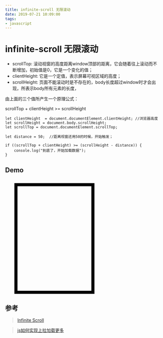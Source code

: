 ```yaml
---
title: infinite-scroll 无限滚动
date: 2019-07-21 10:09:00
tags:
- javascript
---
```


# infinite-scroll 无限滚动

- scrollTop: 滚动视窗的高度距离window顶部的距离，它会随着往上滚动而不断增加，初始值是0，它是一个变化的值；
- clientHeight: 它是一个定值，表示屏幕可视区域的高度；
- scrollHeight: 页面不能滚动时是不存在的，body长度超过window时才会出现，所表示body所有元素的长度，

由上面的三个值所产生一个原理公式：

scrollTop + clientHeight >= scrollHeight


    let clientHeight  = document.documentElement.clientHeight; //浏览器高度
    let scrollHeight = document.body.scrollHeight;
    let scrollTop = document.documentElement.scrollTop;
 
    let distance = 50;  //距离视窗还用50的时候，开始触发；

    if ((scrollTop + clientHeight) >= (scrollHeight - distance)) {
        console.log("到底了，开始加载数据");
    }


## Demo

<ul id='infinite-list'>
</ul>

## 参考

> [Infinite Scroll](https://codepen.io/anon/pen/ydPwRe)

> [js如何实现上拉加载更多](https://segmentfault.com/a/1190000017078193)

<script>
var listElm = document.querySelector('#infinite-list');

// Add 20 items.
var nextItem = 1;
var loadMore = function() {
  for (var i = 0; i < 20; i++) {
    var item = document.createElement('li');
    item.innerText = 'Item ' + nextItem++;
    listElm.appendChild(item);
  }
}

var distance = 0; // 到底部时候触发

// Detect when scrolled to bottom.
listElm.addEventListener('scroll', function() {
  if (listElm.scrollTop + listElm.clientHeight >= (listElm.scrollHeight - distance)) {
    loadMore();
  }
});

// Initially load some items.
loadMore();
</script>

<style>
#infinite-list {
  /* We need to limit the height and show a scrollbar */
  width: 200px;
  height: 300px;
  overflow: auto;

  /* Optional, only to check that it works with margin/padding */
  margin: 30px;
  padding: 20px;
  border: 10px solid black;
}

/* Optional eye candy below: */
#infinite-list li {
  padding: 10px;
  list-style-type: none;
}
#infinite-list li:hover {
  background: #ccc;
}
</style>